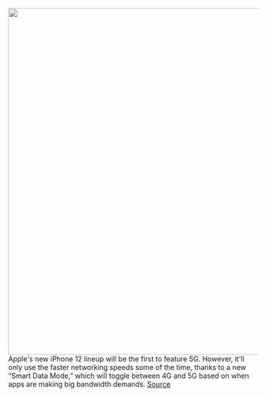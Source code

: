 <img src='https://cdn.vox-cdn.com/thumbor/eZQqKYOatlcGfUFHFYlI0i_t78Y=/0x0:1660x926/1200x800/filters:focal(698x331:962x595)/cdn.vox-cdn.com/uploads/chorus_image/image/67624471/Screen_Shot_2020_10_13_at_1.26.04_PM.0.png' width='700px' /><br/>
Apple's new iPhone 12 lineup will be the first to feature 5G. However, it'll only use the faster networking speeds some of the time, thanks to a new “Smart Data Mode,” which will toggle between 4G and 5G based on when apps are making big bandwidth demands.
<a href='https://www.theverge.com/2020/10/13/21514209/apple-iphone-12-5g-battery-smart-data-mode-apps-bandwidth-demand'> Source <a/>